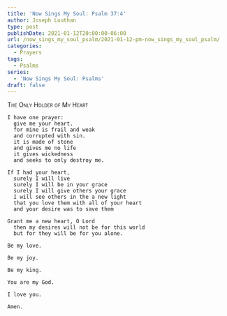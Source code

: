 ```yaml
---
title: 'Now Sings My Soul: Psalm 37:4'
author: Joseph Louthan
type: post
publishDate: 2021-01-12T20:00:00-06:00
url: /now_sings_my_soul_psalm/2021-01-12-pm-now_sings_my_soul_psalm/
categories:
  - Prayers
tags:
  - Psalms
series:
  - 'Now Sings My Soul: Psalms'
draft: false
---
```

<div style="font-variant: small-caps;">
The Only Holder of My Heart
</div>

    I have one prayer:
      give me your heart.
      for mine is frail and weak
      and corrupted with sin.
      it is made of stone
      and gives me no life
      it gives wickedness
      and seeks to only destroy me.

    If I had your heart,
      surely I will live
      surely I will be in your grace
      surely I will give others your grace
      I will see others in the a new light
      that you love them with all of your heart
      and your desire was to save them

    Grant me a new heart, O Lord
      then my desires will not be for this world
      but for they will be for you alone.

    Be my love.

    Be my joy.

    Be my king.

    You are my God.

    I love you.

    Amen.
